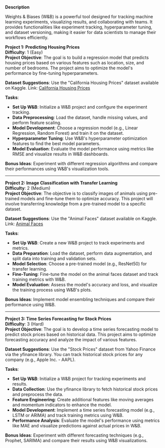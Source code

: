**Description**

Weights & Biases (W&B) is a powerful tool designed for tracking machine learning experiments, visualizing results, and collaborating with teams. It provides functionalities like experiment tracking, hyperparameter tuning, and dataset versioning, making it easier for data scientists to manage their workflows efficiently.

**Project 1: Predicting Housing Prices**  
**Difficulty**: 1 (Easy)  
**Project Objective**: The goal is to build a regression model that predicts housing prices based on various features such as location, size, and number of bedrooms. The project aims to optimize the model's performance by fine-tuning hyperparameters.

**Dataset Suggestions**: Use the "California Housing Prices" dataset available on Kaggle. Link: [California Housing Prices](https://www.kaggle.com/datasets/camnugent/california-housing-prices)

**Tasks**:
- **Set Up W&B**: Initialize a W&B project and configure the experiment tracking.
- **Data Preprocessing**: Load the dataset, handle missing values, and perform feature scaling.
- **Model Development**: Choose a regression model (e.g., Linear Regression, Random Forest) and train it on the dataset.
- **Hyperparameter Tuning**: Use W&B's hyperparameter optimization features to find the best model parameters.
- **Model Evaluation**: Evaluate the model performance using metrics like RMSE and visualize results in W&B dashboards.

**Bonus Ideas**: Experiment with different regression algorithms and compare their performances using W&B's visualization tools.

---

**Project 2: Image Classification with Transfer Learning**  
**Difficulty**: 2 (Medium)  
**Project Objective**: The objective is to classify images of animals using pre-trained models and fine-tune them to optimize accuracy. This project will involve transferring knowledge from a pre-trained model to a specific dataset.

**Dataset Suggestions**: Use the "Animal Faces" dataset available on Kaggle. Link: [Animal Faces](https://www.kaggle.com/datasets/jessicali9530/animal-faces)

**Tasks**:
- **Set Up W&B**: Create a new W&B project to track experiments and metrics.
- **Data Preparation**: Load the dataset, perform data augmentation, and split data into training and validation sets.
- **Model Selection**: Choose a pre-trained model (e.g., ResNet50) for transfer learning.
- **Fine-Tuning**: Fine-tune the model on the animal faces dataset and track training metrics with W&B.
- **Model Evaluation**: Assess the model's accuracy and loss, and visualize the training process using W&B's plots.

**Bonus Ideas**: Implement model ensembling techniques and compare their performance using W&B.

---

**Project 3: Time Series Forecasting for Stock Prices**  
**Difficulty**: 3 (Hard)  
**Project Objective**: The goal is to develop a time series forecasting model to predict stock prices based on historical data. This project aims to optimize forecasting accuracy and analyze the impact of various features.

**Dataset Suggestions**: Use the "Stock Prices" dataset from Yahoo Finance via the yfinance library. You can track historical stock prices for any company (e.g., Apple Inc. - AAPL).

**Tasks**:
- **Set Up W&B**: Initialize a W&B project for tracking experiments and results.
- **Data Collection**: Use the yfinance library to fetch historical stock prices and preprocess the data.
- **Feature Engineering**: Create additional features like moving averages and momentum indicators to enhance the model.
- **Model Development**: Implement a time series forecasting model (e.g., LSTM or ARIMA) and track training metrics using W&B.
- **Performance Analysis**: Evaluate the model's performance using metrics like MAE and visualize predictions against actual prices in W&B.

**Bonus Ideas**: Experiment with different forecasting techniques (e.g., Prophet, SARIMA) and compare their results using W&B visualizations.

